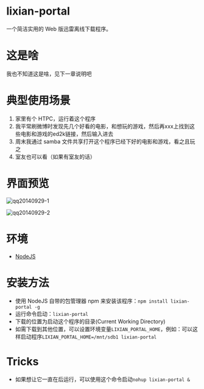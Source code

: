 lixian-portal
=============

一个简洁实用的 Web 版迅雷离线下载程序。

# 这是啥

我也不知道这是啥，见下一章说明吧

# 典型使用场景

1. 家里有个 HTPC，运行着这个程序
2. 我平常刷微博时发现先几个好看的电影，和想玩的游戏，然后再xxx上找到这些电影和游戏的ed2k链接，然后输入进去
3. 周末我通过 samba 文件共享打开这个程序已经下好的电影和游戏，看之且玩之
4. 室友也可以看（如果有室友的话）

# 界面预览

![qq20140929-1](https://cloud.githubusercontent.com/assets/1559832/4437710/10a2f2d4-479e-11e4-888f-eae2f34b5bff.png)

![qq20140929-2](https://cloud.githubusercontent.com/assets/1559832/4437711/1110e618-479e-11e4-8885-b28024c6864d.png)


# 环境

* [NodeJS](http://nodejs.org/)

# 安装方法

* 使用 NodeJS 自带的包管理器 npm 来安装该程序：`npm install lixian-portal -g`
* 运行命令启动：`lixian-portal`
* 下载的位置为启动这个程序的目录(Current Working Directory)
* 如需下载到其他位置，可以设置环境变量`LIXIAN_PORTAL_HOME`，例如：可以这样启动程序`LIXIAN_PORTAL_HOME=/mnt/sdb1 lixian-portal`

# Tricks

* 如果想让它一直在后运行，可以使用这个命令启动`nohup lixian-portal &`

